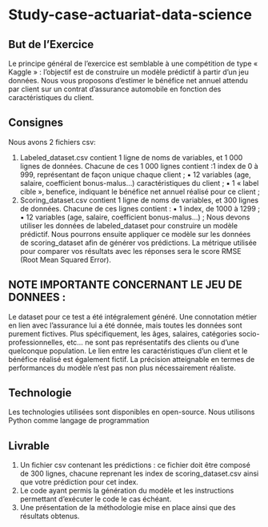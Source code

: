 # Study-case-actuariat-data-science

## But de l’Exercice
Le principe général de l’exercice est semblable à une compétition de type « Kaggle » : l’objectif est de construire un modèle prédictif à partir d’un jeu données.
Nous vous proposons d’estimer le bénéfice net annuel attendu par client sur un contrat d’assurance automobile en fonction des caractéristiques du client.

## Consignes
Nous avons 2 fichiers csv:
1. Labeled_dataset.csv contient 1 ligne de noms de variables, et 1 000 lignes de données. Chacune de ces 1 000 lignes contient :1 index de 0 à 999, représentant de façon unique chaque client ;
▪ 12 variables (age, salaire, coefficient bonus-malus…) caractéristiques du client ;
▪ 1 « label cible », benefice, indiquant le bénéfice net annuel réalisé pour ce client ;
2. Scoring_dataset.csv contient 1 ligne de noms de variables, et 300 lignes de données. Chacune de ces lignes contient :
▪ 1 index, de 1000 à 1299 ;
▪ 12 variables (age, salaire, coefficient bonus-malus…) ;
Nous devons utiliser les données de labeled_dataset pour construire un modèle prédictif. Nous pourrons ensuite appliquer ce modèle sur les données de scoring_dataset afin de générer vos prédictions.
La métrique utilisée pour comparer vos résultats avec les réponses sera le score RMSE (Root Mean Squared Error).

## NOTE IMPORTANTE CONCERNANT LE JEU DE DONNEES :
Le dataset pour ce test a été intégralement généré. Une connotation métier en lien avec l’assurance lui a été donnée, mais toutes les données sont purement fictives.
Plus spécifiquement, les âges, salaires, catégories socio-professionnelles, etc… ne sont pas représentatifs des clients ou d’une quelconque population. Le lien entre les caractéristiques d’un client et le bénéfice réalisé est également fictif. La précision atteignable en termes de performances du modèle n’est pas non plus nécessairement réaliste.

## Technologie
Les technologies utilisées sont disponibles en open-source. Nous utilisons Python comme langage de programmation 

## Livrable
1. Un fichier csv contenant les prédictions : ce fichier doit être composé de 300 lignes, chacune reprenant les index de scoring_dataset.csv ainsi que votre prédiction pour cet index.
2. Le code ayant permis la génération du modèle et les instructions permettant d’exécuter le code le cas échéant.
3. Une présentation de la méthodologie mise en place ainsi que des résultats obtenus.
